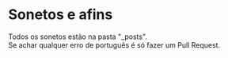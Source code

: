 # Sonetos e afins

Todos os sonetos estão na pasta "_posts".  
Se achar qualquer erro de português é só fazer um Pull Request.
